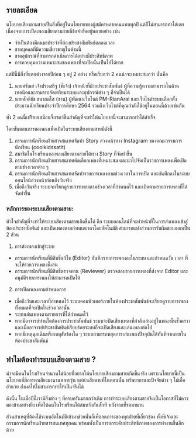 ## รายละเอียด
นโยบายเสียงตามสายเป็นสิ่งที่อยู่ในนโยบายของผู้สมัครหลายคนแทบทุกปี แต่ก็ไม่สามารถทำได้เลย เนื่องจากการเปิดเพลงเสียงตามสายมีข้อจำกัดอยู่หลายอย่าง เช่น
- จำเป็นต้องมีคนมาประจำที่ห้องประชาสัมพันธ์ตลอดเวลา
- ขาดบุคคลที่มีความเชี่ยวชาญในด้านนี้
- ขาดอุปกรณ์ที่สามารถดำเนินการได้อย่างมีประสิทธิภาพ
- การควบคุมความเหมาะสมของเพลงที่จะเปิดนั้นเป็นไปได้ยาก

แต่ปีนี้มีสิ่งที่แตกต่างจากปีก่อน ๆ อยู่ 2 อย่าง หรือเรียกว่า 2 คนน่าจะเหมาะสมกว่า นั่นคือ
1. นายศรัณย์ เจ้าประเสริฐ (พี่เจ้า) เจ้าหน้าที่ฝ่ายประชาสัมพันธ์ ผู้ที่ความรู้ความสามารถในด้านเทคนิคและสามารถจัดเตรียมระบบและอุปกรณ์ต่าง ๆ ที่จำเป็นได้
2. นายศักดิธัช ธนาสดใส (ซาน) ผู้พัฒนาเว็บไซต์ PM-RianArai และเว็บไซต์ระบบเลือกตั้งประธานนักเรียนประจำปีการศึกษา 2564 รวมถึงเว็บไซต์ที่คุณกำลังใช้อยู่ในตอนนี้ด้วยเช่นกัน

ทั้ง 2 คนนี้เปรียบเสมือนจิ๊กซอว์ชิ้นสำคัญที่จะทำให้นโยบายนี้จะสามารถทำได้สำเร็จ

โดยขั้นตอนการขอเพลงเพื่อเปิดในระบบเสียงตามสายมีดังนี้
1. กรรมการนักเรียนฝ่ายสารสนเทศจัดทำ Story ล่วงหน้าทาง Instagram ของคณะกรรมการนักเรียน (coolkidssatit)
5. สมาชิกในโรงเรียนขอเพลงเสียงตามสายได้ทาง Story ที่จัดทำขึ้น
6. กรรมการนักเรียนฝ่ายสารสนเทศคัดเลือกเพลงที่เหมาะสม และนำไปจัดเป็นรายการเพลงเพื่อเปิดตามช่วงเวลาต่าง ๆ
7. กรรมการนักเรียนฝ่ายสารสนเทศจัดทำรายการเพลงตามช่วงเวลาในการเปิด และบันทึกลงในระบบออนไลน์ล่วงหน้าก่อนถึงวันจริง
8. เมื่อถึงวันจริง ระบบจะเรียกดูรายการเพลงตามช่วงเวลาที่กำหนดไว้ และเปิดตามรายการเพลงที่ได้จัดทำขึ้น

### หลักการของระบบเสียงตามสาย:

หัวใจสำคัญที่จะทำให้ระบบเสียงตามสายเกิดขึ้นได้ คือ ระบบออนไลน์ที่จะทำหน้าที่ในการส่งเพลงเข้าสู่ห้องประชาสัมพันธ์ และเปิดเพลงตามกำหนดเวลาโดยอัตโนมัติ สามารถแบ่งส่วนการรับผิดชอบออกเป็น 2 ส่วน

1) การส่งเพลงเข้าสู่ระบบ
- กรรมการนักเรียนที่มีสิทธิ์แก้ไข (Editor) บันทึกรายการเพลงลงในระบบ และกำหนดวัน เวลา ที่จะให้รายการเพลงนี้เล่น
- กรรมการนักเรียนที่มีสิทธิ์ตรวจทาน (Reviewer) ตรวจสอบรายการเพลงที่ส่งจาก Editor และอนุมัติรายการเพลงให้สามารถเปิดได้

2) การเปิดเพลงตามกำหนดการ
- เมื่อถึงวันและเวลาที่กำหนดไว้ ระบบคอมพิวเตอร์ภายในห้องประชาสัมพันธ์จะเรียกดูรายการเพลงทั้งหมดที่จะเปิดในช่วงเวลานั้น
- ระบบเล่นเพลงตามรายการที่ได้กำหนดไว้
- หากมีอาจารย์ท่านใดต้องการประชาสัมพันธ์ ระบบจะปิดเสียงเพลงที่กำลังเล่นอยู่ในขณะนั้นชั่วคราว และเมื่ออาจารย์ประชาสัมพันธ์เรียบร้อยระบบก็จะเปิดเสียงและเล่นเพลงต่อไป
- หากมีเหตุฉุกเฉินหรือเหตุขัดข้องใด ๆ ระบบสามารถหยุดการเล่นเพลงปัจจุบันได้ทันทีจากภายในห้องประชาสัมพันธ์

## ทำไมต้องทำระบบเสียงตามสาย ?
น่าจะมีคนในโรงเรียนจำนวนไม่น้อยที่อยากให้นโยบายเสียงตามสายเกิดขึ้นจริง เพราะนโยบายนี้เป็นนโยบายที่มีการหาเสียงมานานหลายรุ่น แต่น่าเสียดายที่ในตอนนั้น ทรัพยากรและปัจจัยต่าง ๆ ไม่เอื้ออำนวย ส่งผลให้ไม่สามารถทำให้เป็นจริงได้

ดังนั้น ในเมื่อปีนี้เรามีสิ่งต่าง ๆ ที่ครบครันมากกว่าเดิม การทำระบบเสียงตามสายจึงเป็นโอกาสที่ไม่ควรมองข้ามอย่างยิ่ง เพื่อให้คนในโรงเรียนได้สมหวังกันสักที หลังจากที่รอมานาน

ส่วนสาเหตุที่ต้องใช้ระบบอัตโนมัติเข้ามาช่วยนั้นก็เพื่อลดภาระของทุกฝ่ายที่เกี่ยวข้อง ทั้งพี่เจ้าและกรรมการนักเรียนฝ่ายสารสนเทศทุกคน พร้อมทั้งเป็นการยกระดับประสิทธิภาพของการทำงานขึ้นอีกด้วย
<!--stackedit_data:
eyJoaXN0b3J5IjpbNjcxNTI0MTM0LDIwMjY1MDAwOTgsNjA5MT
A5OTg1LC0xMzY5NDUxOTc2LDIwMjczMjE4OTYsLTQ1NzMxNzM1
NSw2NzUzMTU4MTksMjA0MTM3NTgzMiwtNjk0NTYzNDgsMTA0OT
k2NTM5MiwtNjEzODU0MjJdfQ==
-->